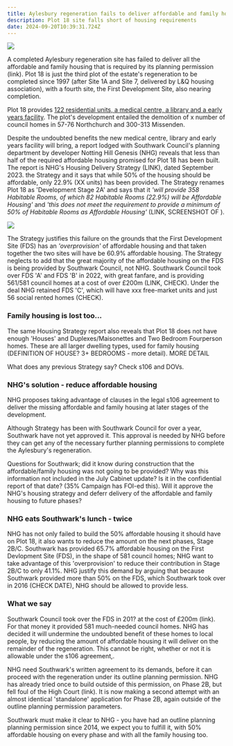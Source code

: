 ```yaml
---
title: Aylesbury regeneration fails to deliver affordable and family housing
description: Plot 18 site falls short of housing requirements
date: 2024-09-20T10:39:31.724Z
---
```

![](img/20240921_144523-0-.jpg)

A completed Aylesbury regeneration site has failed to deliver all the affordable and family housing that is required by its planning permission (link).  Plot 18 is just the third plot of the estate's regeneration to be completed since 1997 (after Site 1A and Site 7, delivered by L&Q housing association), with a fourth site, the First Development Site, also nearing completion.

Plot 18 provides [122 residential units, a medical centre, a library and a early years facility](http://www.aylesburynow.london/regeneration/planning-information/plot-18).  The plot's development entailed the demolition of x number of council homes in 57-76 Northchurch and 300-313 Missenden.

Despite the undoubted benefits the new medical centre, library and early years facility will bring, a  report lodged with Southwark Council's planning department by developer Notting Hill Genesis (NHG) reveals that less than half of the required affordable housing promised for Plot 18 has been built.  The report is NHG's Housing Delivery Strategy (LINK), dated September 2023.  the Strategy and it says that while 50% of the housing should be affordable, only 22.9% (XX units) has been provided.  The Strategy renames Plot 18 as 'Development Stage 2A' and says that it *'will provide 358 Habitable Rooms, of which 82 Habitable Rooms (22.9%) will be Affordable Housing'* and *'this does not meet the requirement to provide a minimum of  50% of Habitable Rooms as Affordable Housing'* (LINK, SCREENSHOT OF ). 

![](img/23_ap_2603-housing_delivery_strategy.-3727685.pdf-adobe-acrobat-reader-64-bit-09_10_2024-15_37_41.png)

 

The Strategy justifies this failure on the grounds that the First Development Site (FDS) has an *'overprovision'* of affordable housing and that taken together the two sites will have be 60.9% affordable housing.  The Strategy neglects to add that the great majority of the affordable housing on the FDS is being provided by Southwark Council, not NHG.  Southwark Council took over FDS 'A' and FDS 'B' in 2022, with great fanfare, and is providing 561/581 council homes at a cost of over £200m (LINK, CHECK).  Under the deal NHG retained FDS 'C', which will have xxx free-market units and just 56 social rented homes (CHECK).

### Family housing is lost too...

The same Housing Strategy report also reveals that Plot 18 does not have enough 'Houses' and Duplexes/Maisonettes and Two Bedroom Fourperson homes.  These are all larger dwelling types, used for family housing (DEFINITION OF HOUSE? 3+ BEDROOMS - more detail).  MORE DETAIL

What does any previous Strategy say? Check s106 and DOVs.

### NHG's solution - reduce affordable housing

NHG proposes taking advantage of clauses in the legal s106 agreement to deliver the missing affordable and family housing at later stages of the development.

Although Strategy has been with Southwark Council for over a year, Southwark have not yet approved it.  This approval is needed by NHG before they can get any of the necessary further planning permissions to complete the Aylesbury's regeneration.

Questions for Southwark; did it know during construction that the affordable/family housing was not going to be provided?  Why was this information not included in the July Cabinet update? Is it in the confidential report of that date? (35% Campaign has FOI-ed this). Will it approve the NHG's housing strategy and deferr delivery of the affordable and family housing to future phases?

### NHG eats Southwark's lunch - twice

NHG has not only failed to build the 50% affordable housing it should have on Plot 18, it also wants to reduce the amount on the next phases, Stage 2B/C.  Southwark has provided 65.7% affordable housing on the First Devlopment Site (FDS), in the shape of 581 council homes; NHG want to take advantage of this 'overprovision' to reduce their contribution in Stage 2B/C to only 41.1%.  NHG justify this demand by arguing that because Southwark provided more than 50% on the FDS, which Southwark took over in 2016 (CHECK DATE), NHG should be allowed to provide less.

### What we say

Southwark Council took over the FDS in 201? at the cost of £200m (link).  For that money it provided 581 much-needed council homes.  NHG has decided it will undermine the undoubted benefit of these homes to local people, by reducing the amount of affordable housing it will deliver on the remainder of the regeneration.  This cannot be right, whether or not it is allowable under the s106 agreement,.

NHG need Southwark's written agreement to its demands, before it can proceed with the regeneration under its outline planning permission.  NHG has already tried once to  build outside of this permission, on Phase 2B, but fell foul of the High Court (link).  It is now making a second attempt with an almost identical 'standalone' application for Phase 2B, again outside of the outline planning permission parameters.

Southwark must make it clear to NHG - you have had an outline planning planning permission since 2014, we expect you to fulfill it, with 50% affordable housing on every phase and with all the family housing too.